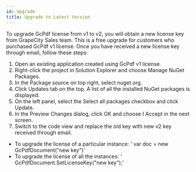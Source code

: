 ```yaml
---
id: Upgrade
title: Upgrade to Latest Version
---
```


To upgrade GcPdf license from v1 to v2, you will obtain a new license key from GrapeCity Sales team. This is a free upgrade for customers who purchased GcPdf v1 license. Once you have received a new license key through email, follow these steps:

1. Open an existing application created using GcPdf v1 license.
2. Right-click the project in Solution Explorer and choose Manage NuGet Packages.
3. In the Package source on top right, select nuget.org.
4. Click Updates tab on the top. A list of all the installed NuGet packages is displayed.
5. On the left panel, select the Select all packages checkbox and click Update.
6. In the Preview Changes dialog, click OK and choose I Accept in the next screen.
7. Switch to the code view and replace the old key with new v2 key received through email.
  - To upgrade the license of a particular instance:
    ' var doc = new GcPdfDocument("new key")'
  - To upgrade the license of all the instances:
    ' GcPdfDocument.SetLicenseKey("new key");'
